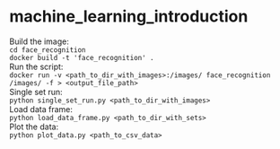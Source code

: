 # machine_learning_introduction
Build the image:   
`cd face_recognition`  
`docker build -t 'face_recognition' .`  
Run the script:  
`docker run -v <path_to_dir_with_images>:/images/ face_recognition /images/ -f > <output_file_path>`  
Single set run:  
`python single_set_run.py <path_to_dir_with_images>`  
Load data frame:  
`python load_data_frame.py <path_to_dir_with_sets>`  
Plot the data:  
`python plot_data.py <path_to_csv_data>`  
